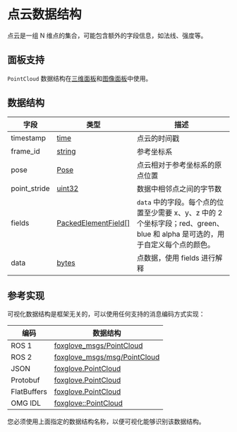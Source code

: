 # 点云数据结构

点云是一组 N 维点的集合，可能包含额外的字段信息，如法线、强度等。

## 面板支持

`PointCloud` 数据结构在[三维面板](../panel/2-3d-panel)和[图像面板](../panel/image-panel)中使用。

## 数据结构

| 字段 | 类型 | 描述 |
| --- | --- | --- |
| timestamp | [time](/) | 点云的时间戳 |
| frame_id | [string](/) | 参考坐标系 |
| pose | [Pose](/) | 点云相对于参考坐标系的原点位置 |
| point_stride | [uint32](/) | 数据中相邻点之间的字节数 |
| fields | [PackedElementField[]](/) | `data` 中的字段。每个点的位置至少需要 x、y、z 中的 2 个坐标字段；red、green、blue 和 alpha 是可选的，用于自定义每个点的颜色。 |
| data | [bytes](/) | 点数据，使用 fields 进行解释 |

## 参考实现

可视化数据结构是框架无关的，可以使用任何支持的消息编码方式实现：

| 编码 | 数据结构 |
| --- | --- |
| ROS 1 | [foxglove_msgs/PointCloud](https://github.com/foxglove/foxglove-sdk/blob/main/schemas/ros1/PointCloud.msg) |
| ROS 2 | [foxglove_msgs/msg/PointCloud](https://github.com/foxglove/foxglove-sdk/blob/main/schemas/ros2/PointCloud.msg) |
| JSON | [foxglove.PointCloud](https://github.com/foxglove/foxglove-sdk/blob/main/schemas/jsonschema/PointCloud.json) |
| Protobuf | [foxglove.PointCloud](https://github.com/foxglove/foxglove-sdk/blob/main/schemas/proto/foxglove/PointCloud.proto) |
| FlatBuffers | [foxglove.PointCloud](https://github.com/foxglove/foxglove-sdk/blob/main/schemas/flatbuffer/PointCloud.fbs) |
| OMG IDL | [foxglove::PointCloud](https://github.com/foxglove/foxglove-sdk/blob/main/schemas/omgidl/foxglove/PointCloud.idl) |

您必须使用上面指定的数据结构名称，以便可视化能够识别该数据结构。
